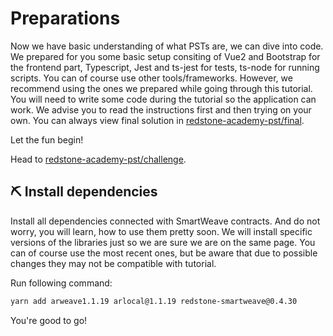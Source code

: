 # Preparations

Now we have basic understanding of what PSTs are, we can dive into code.
We prepared for you some basic setup consiting of Vue2 and Bootstrap for the frontend part, Typescript, Jest and ts-jest for tests, ts-node for running scripts. You can of course use other tools/frameworks. However, we recommend using the ones we prepared while going through this tutorial. You will need to write some code during the tutorial so the application can work. We advise you to read the instructions first and then trying on your own. You can always view final solution in [redstone-academy-pst/final](https://github.com/redstone-finance/redstone-academy/tree/main/redstone-academy-pst/final).

Let the fun begin!

Head to [redstone-academy-pst/challenge](https://github.com/redstone-finance/redstone-academy/tree/main/redstone-academy-pst/challenge).

## ⛏️ Install dependencies

Install all dependencies connected with SmartWeave contracts. And do not worry, you will learn, how to use them pretty soon. We will install specific versions of the libraries just so we are sure we are on the same page. You can of course use the most recent ones, but be aware that due to possible changes they may not be compatible with tutorial.

Run following command:

```bash
yarn add arweave1.1.19 arlocal@1.1.19 redstone-smartweave@0.4.30
```

You're good to go!
